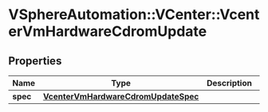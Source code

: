 # VSphereAutomation::VCenter::VcenterVmHardwareCdromUpdate

## Properties
Name | Type | Description | Notes
------------ | ------------- | ------------- | -------------
**spec** | [**VcenterVmHardwareCdromUpdateSpec**](VcenterVmHardwareCdromUpdateSpec.md) |  | 


